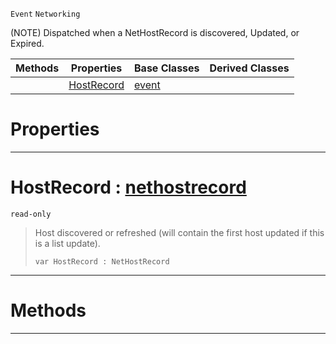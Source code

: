  `Event` `Networking`



(NOTE) Dispatched when a NetHostRecord is discovered, Updated, or Expired.

|Methods|Properties|Base Classes|Derived Classes|
|---|---|---|---|
| |[ HostRecord](https://github.com/ArendDanielek/ZeroDocsTest/blob/master/code_reference/class_reference/nethostrecordevent.markdown#hostrecord-zero-engine-d)|[event](https://github.com/ArendDanielek/ZeroDocsTest/blob/master/code_reference/class_reference/event.markdown)| |


 #  Properties


---  
 #  HostRecord : [nethostrecord](https://github.com/ArendDanielek/ZeroDocsTest/blob/master/code_reference/class_reference/nethostrecord.markdown)

 `read-only`

> Host discovered or refreshed (will contain the first host updated if this is a list update).
> ``` lang=cpp, name=Zilch
> var HostRecord : NetHostRecord


---  
 #  Methods


---  
 
  
  
  
  
  
  
  

 